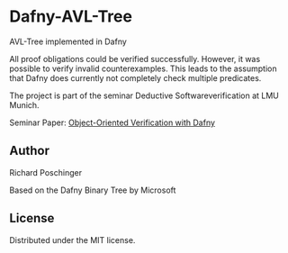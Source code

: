 # Dafny-AVL-Tree
AVL-Tree implemented in Dafny

All proof obligations could be verified successfully. However, it was possible to verify invalid counterexamples. This leads to the assumption that Dafny does currently not completely check multiple predicates.

The project is part of the seminar Deductive Softwareverification at LMU Munich.

Seminar Paper: [Object-Oriented Verification with Dafny](https://poschinger.net/files/Object-Oriented_Verification_with_Dafny.pdf)

## Author
Richard Poschinger 

Based on the Dafny Binary Tree by Microsoft

## License

Distributed under the MIT license.
